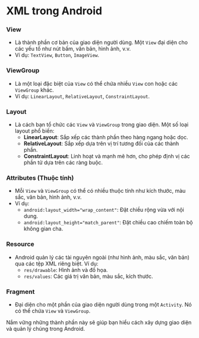 # **XML trong Android**
### **View**
   - Là thành phần cơ bản của giao diện người dùng. Một `View` đại diện cho các yếu tố như nút bấm, văn bản, hình ảnh, v.v.
   - Ví dụ: `TextView`, `Button`, `ImageView`.

### **ViewGroup**
   - Là một loại đặc biệt của `View` có thể chứa nhiều `View` con hoặc các `ViewGroup` khác.
   - Ví dụ: `LinearLayout`, `RelativeLayout`, `ConstraintLayout`.

### **Layout**
   - Là cách bạn tổ chức các `View` và `ViewGroup` trong giao diện. Một số loại layout phổ biến:
     - **LinearLayout**: Sắp xếp các thành phần theo hàng ngang hoặc dọc.
     - **RelativeLayout**: Sắp xếp dựa trên vị trí tương đối của các thành phần.
     - **ConstraintLayout**: Linh hoạt và mạnh mẽ hơn, cho phép định vị các phần tử dựa trên các ràng buộc.

### **Attributes (Thuộc tính)**
   - Mỗi `View` và `ViewGroup` có thể có nhiều thuộc tính như kích thước, màu sắc, văn bản, hình ảnh, v.v.
   - Ví dụ:
     - `android:layout_width="wrap_content"`: Đặt chiều rộng vừa với nội dung.
     - `android:layout_height="match_parent"`: Đặt chiều cao chiếm toàn bộ không gian cha.

### **Resource**
   - Android quản lý các tài nguyên ngoài (như hình ảnh, màu sắc, văn bản) qua các tệp XML riêng biệt. Ví dụ:
     - `res/drawable`: Hình ảnh và đồ họa.
     - `res/values`: Các giá trị văn bản, màu sắc, kích thước.

### **Fragment**
   - Đại diện cho một phần của giao diện người dùng trong một `Activity`. Nó có thể chứa `View` và `ViewGroup`.

Nắm vững những thành phần này sẽ giúp bạn hiểu cách xây dựng giao diện và quản lý chúng trong Android.
